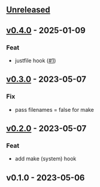 <a name="unreleased"></a>
## [Unreleased]


<a name="v0.4.0"></a>
## [v0.4.0] - 2025-01-09
### Feat
- justfile hook ([#1](https://github.com/gforien/pre-commit-hooks/issues/1))


<a name="v0.3.0"></a>
## [v0.3.0] - 2023-05-07
### Fix
- pass filenames = false for make


<a name="v0.2.0"></a>
## [v0.2.0] - 2023-05-07
### Feat
- add make (system) hook


<a name="v0.1.0"></a>
## v0.1.0 - 2023-05-06

[Unreleased]: https://github.com/gforien/pre-commit-hooks/compare/v0.4.0...HEAD
[v0.4.0]: https://github.com/gforien/pre-commit-hooks/compare/v0.3.0...v0.4.0
[v0.3.0]: https://github.com/gforien/pre-commit-hooks/compare/v0.2.0...v0.3.0
[v0.2.0]: https://github.com/gforien/pre-commit-hooks/compare/v0.1.0...v0.2.0
